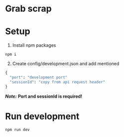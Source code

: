 # Grab scrap

# Setup
1. Install npm packages
```
npm i
```
2. Create config/development.json and add mentioned
```cmd
{
  "port": "development port"
  "sessionId": "copy from api request header"
}
```
***Note:*** **Port and sessionId is required!**

# Run development
```cmd
npm run dev
```